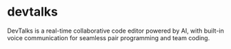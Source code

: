 # devtalks
DevTalks is a real-time collaborative code editor powered by AI, with built-in voice communication for seamless pair programming and team coding.

